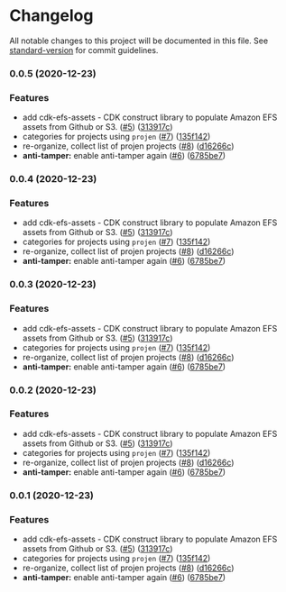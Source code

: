 # Changelog

All notable changes to this project will be documented in this file. See [standard-version](https://github.com/conventional-changelog/standard-version) for commit guidelines.

### 0.0.5 (2020-12-23)


### Features

* add cdk-efs-assets - CDK construct library to populate Amazon EFS assets from Github or S3. ([#5](https://github.com/p6m7g8/awesome-projen/issues/5)) ([313917c](https://github.com/p6m7g8/awesome-projen/commit/313917c2d2b2773110b8e1cfa92a241e67ef0897))
* categories for projects using `projen` ([#7](https://github.com/p6m7g8/awesome-projen/issues/7)) ([135f142](https://github.com/p6m7g8/awesome-projen/commit/135f142b8c68e04bac12cdafd59a314f8ed51bb6))
* re-organize, collect list of projen projects ([#8](https://github.com/p6m7g8/awesome-projen/issues/8)) ([d16266c](https://github.com/p6m7g8/awesome-projen/commit/d16266cc549308199eccc7ded0da443787eea0c3))
* **anti-tamper:** enable anti-tamper again ([#6](https://github.com/p6m7g8/awesome-projen/issues/6)) ([6785be7](https://github.com/p6m7g8/awesome-projen/commit/6785be78ca7645c4296915d27386fd39a28aee69))

### 0.0.4 (2020-12-23)


### Features

* add cdk-efs-assets - CDK construct library to populate Amazon EFS assets from Github or S3. ([#5](https://github.com/p6m7g8/awesome-projen/issues/5)) ([313917c](https://github.com/p6m7g8/awesome-projen/commit/313917c2d2b2773110b8e1cfa92a241e67ef0897))
* categories for projects using `projen` ([#7](https://github.com/p6m7g8/awesome-projen/issues/7)) ([135f142](https://github.com/p6m7g8/awesome-projen/commit/135f142b8c68e04bac12cdafd59a314f8ed51bb6))
* re-organize, collect list of projen projects ([#8](https://github.com/p6m7g8/awesome-projen/issues/8)) ([d16266c](https://github.com/p6m7g8/awesome-projen/commit/d16266cc549308199eccc7ded0da443787eea0c3))
* **anti-tamper:** enable anti-tamper again ([#6](https://github.com/p6m7g8/awesome-projen/issues/6)) ([6785be7](https://github.com/p6m7g8/awesome-projen/commit/6785be78ca7645c4296915d27386fd39a28aee69))

### 0.0.3 (2020-12-23)


### Features

* add cdk-efs-assets - CDK construct library to populate Amazon EFS assets from Github or S3. ([#5](https://github.com/p6m7g8/awesome-projen/issues/5)) ([313917c](https://github.com/p6m7g8/awesome-projen/commit/313917c2d2b2773110b8e1cfa92a241e67ef0897))
* categories for projects using `projen` ([#7](https://github.com/p6m7g8/awesome-projen/issues/7)) ([135f142](https://github.com/p6m7g8/awesome-projen/commit/135f142b8c68e04bac12cdafd59a314f8ed51bb6))
* re-organize, collect list of projen projects ([#8](https://github.com/p6m7g8/awesome-projen/issues/8)) ([d16266c](https://github.com/p6m7g8/awesome-projen/commit/d16266cc549308199eccc7ded0da443787eea0c3))
* **anti-tamper:** enable anti-tamper again ([#6](https://github.com/p6m7g8/awesome-projen/issues/6)) ([6785be7](https://github.com/p6m7g8/awesome-projen/commit/6785be78ca7645c4296915d27386fd39a28aee69))

### 0.0.2 (2020-12-23)


### Features

* add cdk-efs-assets - CDK construct library to populate Amazon EFS assets from Github or S3. ([#5](https://github.com/p6m7g8/awesome-projen/issues/5)) ([313917c](https://github.com/p6m7g8/awesome-projen/commit/313917c2d2b2773110b8e1cfa92a241e67ef0897))
* categories for projects using `projen` ([#7](https://github.com/p6m7g8/awesome-projen/issues/7)) ([135f142](https://github.com/p6m7g8/awesome-projen/commit/135f142b8c68e04bac12cdafd59a314f8ed51bb6))
* re-organize, collect list of projen projects ([#8](https://github.com/p6m7g8/awesome-projen/issues/8)) ([d16266c](https://github.com/p6m7g8/awesome-projen/commit/d16266cc549308199eccc7ded0da443787eea0c3))
* **anti-tamper:** enable anti-tamper again ([#6](https://github.com/p6m7g8/awesome-projen/issues/6)) ([6785be7](https://github.com/p6m7g8/awesome-projen/commit/6785be78ca7645c4296915d27386fd39a28aee69))

### 0.0.1 (2020-12-23)


### Features

* add cdk-efs-assets - CDK construct library to populate Amazon EFS assets from Github or S3. ([#5](https://github.com/p6m7g8/awesome-projen/issues/5)) ([313917c](https://github.com/p6m7g8/awesome-projen/commit/313917c2d2b2773110b8e1cfa92a241e67ef0897))
* categories for projects using `projen` ([#7](https://github.com/p6m7g8/awesome-projen/issues/7)) ([135f142](https://github.com/p6m7g8/awesome-projen/commit/135f142b8c68e04bac12cdafd59a314f8ed51bb6))
* re-organize, collect list of projen projects ([#8](https://github.com/p6m7g8/awesome-projen/issues/8)) ([d16266c](https://github.com/p6m7g8/awesome-projen/commit/d16266cc549308199eccc7ded0da443787eea0c3))
* **anti-tamper:** enable anti-tamper again ([#6](https://github.com/p6m7g8/awesome-projen/issues/6)) ([6785be7](https://github.com/p6m7g8/awesome-projen/commit/6785be78ca7645c4296915d27386fd39a28aee69))
